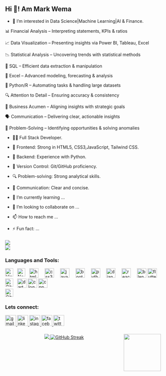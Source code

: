 <h2>Hi 👋! Am Mark Wema</h2>

* 👀 I’m interested in Data Science|Machine Learning|AI & Finance.
  
📊 Financial Analysis – Interpreting statements, KPIs & ratios

📈 Data Visualization – Presenting insights via Power BI, Tableau, Excel

📉 Statistical Analysis – Uncovering trends with statistical methods

🧠 SQL – Efficient data extraction & manipulation

🧾 Excel – Advanced modeling, forecasting & analysis

🐍 Python/R – Automating tasks & handling large datasets

🔍 Attention to Detail – Ensuring accuracy & consistency

💼 Business Acumen – Aligning insights with strategic goals

🗣️ Communication – Delivering clear, actionable insights

🧩 Problem-Solving – Identifying opportunities & solving anomalies
- 👨‍💻 Full Stack Developer.
- 🎨 Frontend: Strong in HTML5, CSS3,JavaScript, Tailwind CSS.
- 🚀 Backend: Experience with Python.
- 📝 Version Control: Git/GitHub proficiency.
- 🔍 Problem-solving: Strong analytical skills.
- 💬 Communication: Clear and concise.

  
- 🌱 I’m currently learning ...
- 💞️ I’m looking to collaborate on ...
- 📫 How to reach me ...
- ⚡ Fun fact: ...


###
![](https://github-readme-stats.vercel.app/api?username=Rez-create&theme=radical&hide_border=false&include_all_commits=false&count_private=false)<br/>
![](https://github-readme-stats.vercel.app/api/top-langs/?username=Rez-create&theme=radical&hide_border=false&include_all_commits=false&count_private=false&layout=compact)


###
### Languages and Tools:
<div align="left">
  <img align="left" alt="Visual Studio Code" width="26px" src="https://cdn.jsdelivr.net/gh/devicons/devicon/icons/vscode/vscode-original.svg" style="padding-right:10px;" />
  <img src="https://cdn.jsdelivr.net/gh/devicons/devicon/icons/html5/html5-original.svg" height="30" alt="html5 logo"  />
  <img width="12" />
  <img src="https://cdn.jsdelivr.net/gh/devicons/devicon/icons/css3/css3-original.svg" height="30" alt="css3 logo"  />
  <img width="12" />
  <img src="https://cdn.jsdelivr.net/gh/devicons/devicon/icons/javascript/javascript-original.svg" height="30" alt="javascript logo"  />
  <img width="12" />
  <img src="https://cdn.jsdelivr.net/gh/devicons/devicon/icons/bootstrap/bootstrap-original.svg" height="30" alt="bootstrap logo"  />
  <img width="12" />
  <img src="https://cdn.jsdelivr.net/gh/devicons/devicon/icons/python/python-original.svg" height="30" alt="python logo"  />
  <img width="12" />
  <img src="https://cdn.jsdelivr.net/gh/devicons/devicon/icons/django/django-plain.svg" height="30" alt="django logo"  />
  <img width="12" />
  <img src="https://cdn.jsdelivr.net/gh/devicons/devicon/icons/react/react-original.svg" height="30" alt="react logo"  />
  <img align="left" alt="Node.js" width="26px" src="https://cdn.jsdelivr.net/gh/devicons/devicon/icons/nodejs/nodejs-original.svg" style="padding-right:10px;" />
  <img width="12" />
  <img src="https://cdn.jsdelivr.net/gh/devicons/devicon/icons/blender/blender-original.svg" height="30" alt="blender logo"  />
  <img src="https://cdn.jsdelivr.net/gh/devicons/devicon/icons/flutter/flutter-original.svg" height="30" alt="flutter logo"  />
  <img src="https://cdn.jsdelivr.net/gh/devicons/devicon/icons/dart/dart-original.svg" height="30" alt="dart logo"  />
  <img src="https://cdn.jsdelivr.net/gh/devicons/devicon/icons/c/c-original.svg" height="30" alt="c logo"  />
  <img src="https://cdn.jsdelivr.net/gh/devicons/devicon/icons/cplusplus/cplusplus-original.svg" height="30" alt="cpp_logo" />
  <img align="left" alt="Git" width="26px" src="https://cdn.jsdelivr.net/gh/devicons/devicon/icons/git/git-original.svg" style="padding-right:10px;" />
<img align="left" alt="GitHub" width="26px" src="https://user-images.githubusercontent.com/3369400/139447912-e0f43f33-6d9f-45f8-be46-2df5bbc91289.png" style="padding-right:1000px;" />
</div>


<br clear="both">

### Lets connect:
<div align="left">
  <a href="mailto:okothbarack90@gmail.com" target="_blank">
    <img src="https://img.shields.io/static/v1?message=Gmail&logo=gmail&label=&color=D14836&logoColor=white&labelColor=&style=for-the-badge" height="35" alt="gmail logo"  />
  </a>
  <a href="https://www.linkedin.com/in/n-barrack-okoth-06b08a2b0/" target="_blank">
    <img src="https://img.shields.io/static/v1?message=LinkedIn&logo=linkedin&label=&color=0077B5&logoColor=white&labelColor=&style=for-the-badge" height="35" alt="linkedin logo"  />
  </a>
  <a href="https://www.instagram.com/rez.roxie/" target="_blank">
    <img src="https://img.shields.io/static/v1?message=Instagram&logo=instagram&label=&color=E4405F&logoColor=white&labelColor=&style=for-the-badge" height="35" alt="instagram logo"  />
  </a>
  <a href="https://www.facebook.com/profile.php?id=61561851066559" target="_blank">
    <img src="https://img.shields.io/static/v1?message=Facebook&logo=facebook&label=&color=1877F2&logoColor=white&labelColor=&style=for-the-badge" height="35" alt="facebook logo"  />
  </a>
  <a href="https://x.com/Nikolai_Rez" target="_blank">
    <img src="https://img.shields.io/static/v1?message=Twitter&logo=twitter&label=&color=1DA1F2&logoColor=white&labelColor=&style=for-the-badge" height="35" alt="twitter logo"  />
  </a>
  
</div>

###
<div align="center">
    <a href="https://github.com/Rez-create">
      <img src="http://github-profile-summary-cards.vercel.app/api/cards/profile-details?username=Rez-create&theme=transparent" />
    </a>
    <a href="https://git.io/streak-stats">
      <img src="https://github-readme-streak-stats-seven-azure.vercel.app?user=Rez-create&theme=tokyonight-duo&exclude_days=Sun" alt="GitHub Streak" />
    </a>
  <a>
    <img align="right" height="120" src="https://media.giphy.com/media/v1.Y2lkPTc5MGI3NjExdGIwdDhjN3dma293YXZlNHBjbWdsdDF4aGx0NzJxcTl5ZXB3djN4cSZlcD12MV9naWZzX3NlYXJjaCZjdD1n/S2IfEQqgWc0AH4r6Al/giphy.gif"  />
  </a>
</div>








<!---
Markwema86/Markwema86 is a ✨ special ✨ repository because its `README.md` (this file) appears on your GitHub profile.
You can click the Preview link to take a look at your changes.
--->
